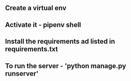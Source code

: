 ## Create a virtual env

## Activate it - pipenv shell

## Install the requirements ad listed in requirements.txt

## To run the server - 'python manage.py runserver'
